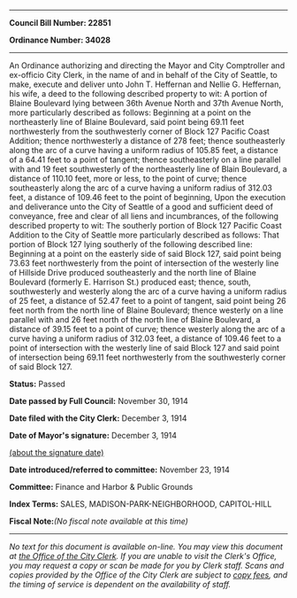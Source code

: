

********

**Council Bill Number: 22851**
   
**Ordinance Number: 34028**
********

 An Ordinance authorizing and directing the Mayor and City Comptroller and ex-officio City Clerk, in the name of and in behalf of the City of Seattle, to make, execute and deliver unto John T. Heffernan and Nellie G. Heffernan, his wife, a deed to the following described property to wit: A portion of Blaine Boulevard lying between 36th Avenue North and 37th Avenue North, more particularly described as follows: Beginning at a point on the northeasterly line of Blaine Boulevard, said point being 69.11 feet northwesterly from the southwesterly corner of Block 127 Pacific Coast Addition; thence northwesterly a distance of 278 feet; thence southeasterly along the arc of a curve having a uniform radius of 105.85 feet, a distance of a 64.41 feet to a point of tangent; thence southeasterly on a line parallel with and 19 feet southwesterly of the northeasterly line of Blain Boulevard, a distance of 110.10 feet, more or less, to the point of curve; thence southeasterly along the  arc of a curve having a uniform radius of 312.03 feet, a distance of 109.46 feet to the point of beginning, Upon the execution and deliverance unto the City of Seattle of a good and sufficient deed of conveyance, free and clear of all liens and incumbrances, of the following described property to wit: The southerly portion of Block 127 Pacific Coast Addition to the City of Seattle more particularly described as follows: That portion of Block 127 lying southerly of the following described line: Beginning at a point on the easterly side of said Block 127, said point being 73.63 feet northwesterly from the point of intersection of the westerly line of Hillside Drive produced southeasterly and the north line of Blaine Boulevard (formerly E. Harrison St.) produced east; thence, south, southwesterly and westerly along the arc of a curve having a uniform radius of 25 feet, a distance of 52.47 feet to a point of tangent, said point being 26 feet north from the north line of Blaine Boulevard; thence westerly on a line parallel with and 26 feet north of the north line of Blaine Boulevard, a distance of 39.15 feet to a point of curve; thence westerly along the arc of a curve having a uniform radius of 312.03 feet, a distance of 109.46 feet to a point of intersection with the westerly line of said Block 127 and said point of intersection being 69.11 feet northwesterly from the southwesterly corner of said Block 127.

**Status:** Passed
   
**Date passed by Full Council:** November 30, 1914
   
**Date filed with the City Clerk:** December 3, 1914
   
**Date of Mayor's signature:** December 3, 1914
   
[(about the signature date)](/~public/approvaldate.htm)
   
   
   
**Date introduced/referred to committee:** November 23, 1914
   
**Committee:** Finance and Harbor & Public Grounds
   
   
**Index Terms:** SALES, MADISON-PARK-NEIGHBORHOOD, CAPITOL-HILL

**Fiscal Note:**_(No fiscal note available at this time)_
********

_No text for this document is available on-line. You may view this document at [the Office of the City Clerk](http://www.seattle.gov/leg/clerk/contactUs.htm). If you are unable to visit the Clerk's Office, you may request a copy or scan be made for you by Clerk staff. Scans and copies provided by the Office of the City Clerk are subject to [copy fees](http://clerk.seattle.gov/~public/clerkfees.htm), and the timing of service is dependent on the availability of staff._

